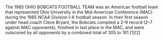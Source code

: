 The 1985 OHIO BOBCATS FOOTBALL TEAM was an American football team that represented Ohio University in the Mid-American Conference (MAC) during the 1985 NCAA Division I-A football season. In their first season under head coach Cleve Bryant, the Bobcats compiled a 2–9 record (2–7 against MAC opponents), finished in last place in the MAC, and were outscored by all opponents by a combined total of 305 to 181.[1][2]
